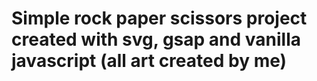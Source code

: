 # Simple rock paper scissors project created with svg, gsap and vanilla javascript (all art created by me)
